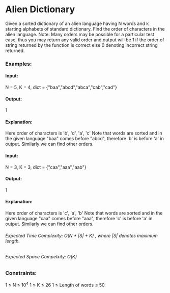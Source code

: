 # Alien Dictionary
Given a sorted dictionary of an alien language having N words and k starting alphabets of standard dictionary. Find the order of characters in the alien language.
Note: Many orders may be possible for a particular test case, thus you may return any valid order and output will be 1 if the order of string returned by the function is correct else 0 denoting incorrect string returned.
 
### Examples:
#### Input: 
N = 5, K = 4, dict = {"baa","abcd","abca","cab","cad"}
#### Output:
1
#### Explanation:
Here order of characters is 'b', 'd', 'a', 'c' Note that words are sorted and in the given language "baa" comes before "abcd", therefore 'b' is before 'a' in output.
Similarly we can find other orders.

#### Input: 
N = 3, K = 3, dict = {"caa","aaa","aab"}
#### Output:
1
#### Explanation: 
Here order of characters is 'c', 'a', 'b' Note that words are sorted and in the given language "caa" comes before "aaa", therefore 'c' is before 'a' in output.
Similarly we can find other orders.

###### Expected Time Complexity: O(N * |S| + K) , where |S| denotes maximum length.
###### Expected Space Compelxity: O(K)

### Constraints:
1 ≤ N ≤ $`10^4`$
1 ≤ K ≤ 26
1 ≤ Length of words ≤ 50


